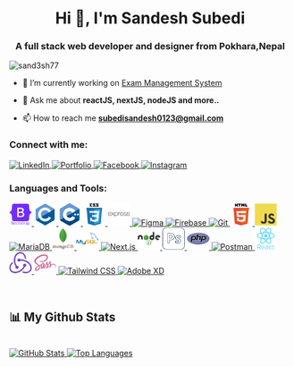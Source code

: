 <h1 align="center">Hi 👋, I'm Sandesh Subedi</h1>
<h3 align="center">A full stack web developer and designer from Pokhara,Nepal</h3>

<p align="left"> <img src="https://komarev.com/ghpvc/?username=sand3sh77&label=Profile%20views&color=0e75b6&style=flat"
        alt="sand3sh77" /> </p>

- 🔭 I’m currently working on [Exam Management System](exam-ms.vercel.app)

- 💬 Ask me about **reactJS, nextJS, nodeJS and more..**

- 📫 How to reach me **subedisandesh0123@gmail.com**

<h3 align="left">Connect with me:</h3>
<p align="left">
    <a href="https://linkedin.com/in/sandesh-subedi-58735b283" target="_blank">
        <!-- LinkedIn Icon -->
        <img align="center"
            src="https://raw.githubusercontent.com/rahuldkjain/github-profile-readme-generator/master/src/images/icons/Social/linked-in-alt.svg"
            alt="LinkedIn" height="30" width="40" />
    </a>
    <a href="https://dev-sandesh.vercel.app" target="_blank">
        <!-- Instagram Icon -->
        <img align="center"
            src="https://dev-sandesh.vercel.app/images/favicon.png"
            alt="Portfolio" height="30" width="40" />
    </a>
    <a href="https://fb.com/sandesh.subedi.3979" target="_blank">
        <!-- Facebook Icon -->
        <img align="center"
            src="https://raw.githubusercontent.com/rahuldkjain/github-profile-readme-generator/master/src/images/icons/Social/facebook.svg"
            alt="Facebook" height="30" width="40" />
    </a>
    <a href="https://instagram.com/sand3sh77" target="_blank">
        <!-- Instagram Icon -->
        <img align="center"
            src="https://raw.githubusercontent.com/rahuldkjain/github-profile-readme-generator/master/src/images/icons/Social/instagram.svg"
            alt="Instagram" height="30" width="40" />
    </a>
</p>

<h3 align="left">Languages and Tools:</h3>
<p align="left">
    <a href="https://getbootstrap.com" target="_blank" rel="noreferrer">
        <!-- Bootstrap Icon -->
        <img src="https://raw.githubusercontent.com/devicons/devicon/master/icons/bootstrap/bootstrap-plain-wordmark.svg"
            alt="Bootstrap" width="40" height="40" />
    </a>
    <a href="https://www.cprogramming.com/" target="_blank" rel="noreferrer">
        <!-- C Icon -->
        <img src="https://raw.githubusercontent.com/devicons/devicon/master/icons/c/c-original.svg" alt="C" width="40"
            height="40" />
    </a>
    <a href="https://www.w3schools.com/cpp/" target="_blank" rel="noreferrer">
        <!-- C++ Icon -->
        <img src="https://raw.githubusercontent.com/devicons/devicon/master/icons/cplusplus/cplusplus-original.svg"
            alt="C++" width="40" height="40" />
    </a>
    <a href="https://www.w3schools.com/css/" target="_blank" rel="noreferrer">
        <!-- CSS3 Icon -->
        <img src="https://raw.githubusercontent.com/devicons/devicon/master/icons/css3/css3-original-wordmark.svg"
            alt="CSS3" width="40" height="40" />
    </a>
    <a href="https://expressjs.com" target="_blank" rel="noreferrer">
        <!-- Express Icon -->
        <img src="https://raw.githubusercontent.com/devicons/devicon/master/icons/express/express-original-wordmark.svg"
            alt="Express" width="40" height="40" />
    </a>
    <a href="https://www.figma.com/" target="_blank" rel="noreferrer">
        <!-- Figma Icon -->
        <img src="https://www.vectorlogo.zone/logos/figma/figma-icon.svg" alt="Figma" width="40" height="40" />
    </a>
    <a href="https://firebase.google.com/" target="_blank" rel="noreferrer">
        <!-- Firebase Icon -->
        <img src="https://www.vectorlogo.zone/logos/firebase/firebase-icon.svg" alt="Firebase" width="40" height="40" />
    </a>
    <a href="https://git-scm.com/" target="_blank" rel="noreferrer">
        <!-- Git Icon -->
        <img src="https://www.vectorlogo.zone/logos/git-scm/git-scm-icon.svg" alt="Git" width="40" height="40" />
    </a>
    <a href="https://www.w3.org/html/" target="_blank" rel="noreferrer">
        <!-- HTML5 Icon -->
        <img src="https://raw.githubusercontent.com/devicons/devicon/master/icons/html5/html5-original-wordmark.svg"
            alt="HTML5" width="40" height="40" />
    </a>
    <a href="https://developer.mozilla.org/en-US/docs/Web/JavaScript" target="_blank" rel="noreferrer">
        <!-- JavaScript Icon -->
        <img src="https://raw.githubusercontent.com/devicons/devicon/master/icons/javascript/javascript-original.svg"
            alt="JavaScript" width="40" height="40" />
    </a>
    <a href="https://mariadb.org/" target="_blank" rel="noreferrer">
        <!-- MariaDB Icon -->
        <img src="https://www.vectorlogo.zone/logos/mariadb/mariadb-icon.svg" alt="MariaDB" width="40" height="40" />
    </a>
    <a href="https://www.mongodb.com/" target="_blank" rel="noreferrer">
        <!-- MongoDB Icon -->
        <img src="https://raw.githubusercontent.com/devicons/devicon/master/icons/mongodb/mongodb-original-wordmark.svg"
            alt="MongoDB" width="40" height="40" />
    </a>
    <a href="https://www.mysql.com/" target="_blank" rel="noreferrer">
        <!-- MySQL Icon -->
        <img src="https://raw.githubusercontent.com/devicons/devicon/master/icons/mysql/mysql-original-wordmark.svg"
            alt="MySQL" width="40" height="40" />
    </a>
    <a href="https://nextjs.org/" target="_blank" rel="noreferrer">
        <!-- Next.js Icon -->
        <img src="https://cdn.worldvectorlogo.com/logos/nextjs-2.svg" alt="Next.js" width="40" height="40" />
    </a>
    <a href="https://nodejs.org" target="_blank" rel="noreferrer">
        <!-- Node.js Icon -->
        <img src="https://raw.githubusercontent.com/devicons/devicon/master/icons/nodejs/nodejs-original-wordmark.svg"
            alt="Node.js" width="40" height="40" />
    </a>
    <a href="https://www.photoshop.com/en" target="_blank" rel="noreferrer">
        <!-- Photoshop Icon -->
        <img src="https://raw.githubusercontent.com/devicons/devicon/master/icons/photoshop/photoshop-line.svg"
            alt="Photoshop" width="40" height="40" />
    </a>
    <a href="https://www.php.net" target="_blank" rel="noreferrer">
        <!-- PHP Icon -->
        <img src="https://raw.githubusercontent.com/devicons/devicon/master/icons/php/php-original.svg" alt="PHP"
            width="40" height="40" />
    </a>
    <a href="https://postman.com" target="_blank" rel="noreferrer">
        <!-- Postman Icon -->
        <img src="https://www.vectorlogo.zone/logos/getpostman/getpostman-icon.svg" alt="Postman" width="40"
            height="40" />
    </a>
    <a href="https://reactjs.org/" target="_blank" rel="noreferrer">
        <!-- React Icon -->
        <img src="https://raw.githubusercontent.com/devicons/devicon/master/icons/react/react-original-wordmark.svg"
            alt="React" width="40" height="40" />
    </a>
    <a href="https://redux.js.org" target="_blank" rel="noreferrer">
        <!-- Redux Icon -->
        <img src="https://raw.githubusercontent.com/devicons/devicon/master/icons/redux/redux-original.svg" alt="Redux"
            width="40" height="40" />
    </a>
    <a href="https://sass-lang.com" target="_blank" rel="noreferrer">
        <!-- Sass Icon -->
        <img src="https://raw.githubusercontent.com/devicons/devicon/master/icons/sass/sass-original.svg" alt="Sass"
            width="40" height="40" />
    </a>
    <a href="https://tailwindcss.com/" target="_blank" rel="noreferrer">
        <!-- Tailwind CSS Icon -->
        <img src="https://www.vectorlogo.zone/logos/tailwindcss/tailwindcss-icon.svg" alt="Tailwind CSS" width="40"
            height="40" />
    </a>
    <a href="https://www.adobe.com/products/xd.html" target="_blank" rel="noreferrer">
        <!-- Adobe XD Icon -->
        <img src="https://encrypted-tbn1.gstatic.com/images?q=tbn:ANd9GcSHG5odqfwSG7mmIw2s5r6SHX2Pi4h_UtbQKS9j-W7MZxhdg88w" alt="Adobe XD" width="40" height="40" />
    </a>
</p>

<br />
<!-- GitHub Streak Stats -->
<p align="center">
    <a
        href="https://github-readme-streak-stats.herokuapp.com/?user=Sand3sh77&theme=black-ice&hide_border=true&stroke=0000&background=060A0CD0">
        <!-- Streak Stats Image -->
        <!--<img title="🔥 Get streak stats for your profile at git.io/streak-stats" alt="Streak"
            src="https://github-readme-streak-stats.herokuapp.com/?user=Sand3sh77&theme=black-ice&hide_border=true&stroke=0000&background=060A0CD0" />
        -->
    </a>
</p>

## 📊 My Github Stats

<br />
<!-- GitHub Stats Image -->
<a
    href="https://github-readme-stats.vercel.app/api?username=Sand3sh77&show_icons=true&count_private=true&theme=react&hide_border=true&bg_color=0D1117">
    <img alt="GitHub Stats"
        src="https://github-readme-stats.vercel.app/api?username=Sand3sh77&show_icons=true&count_private=true&theme=react&hide_border=true&bg_color=0D1117" />
</a>
<!-- Top Languages Image -->
<a
    href="https://github-readme-stats.vercel.app/api/top-langs/?username=Sand3sh77&langs_count=8&count_private=true&layout=compact&theme=react&hide_border=true&bg_color=0D1117">
    <img alt="Top Languages"
        src="https://github-readme-stats.vercel.app/api/top-langs/?username=Sand3sh77&langs_count=8&count_private=true&layout=compact&theme=react&hide_border=true&bg_color=0D1117" />
</a>
